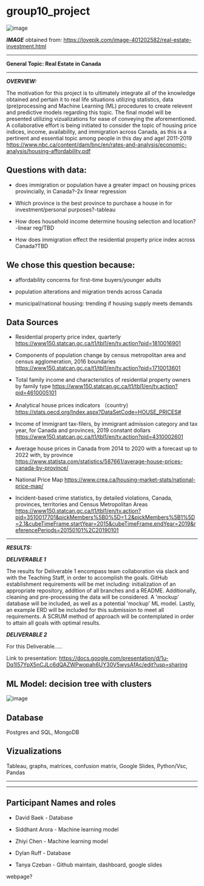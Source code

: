 # group10_project

![image](https://user-images.githubusercontent.com/90135381/158727737-2db68a11-9ee9-40e7-986e-71c8bb8369c7.png)





***IMAGE*** obtained from: https://lovepik.com/image-401202582/real-estate-investment.html

________________


 **General Topic: Real Estate in Canada**
 ________________________________

***OVERVIEW:***

The motivation for this project is to ultimately integrate all of the knowledge obtained and pertain it to real life situations utilizing statistics, data (pre)processing and Machine Learning (ML) procedures to create relevent and predictive models regarding this topic. The final model will be presented utilizing vizualizations for ease of conveying the aforementioned. A collaborative effort is being initiated to consider the topic of housing price indices, income, availability, and immigration across Canada, as this is a pertinent and essential topic among people in this day and age! 2011-2019
https://www.nbc.ca/content/dam/bnc/en/rates-and-analysis/economic-analysis/housing-affordability.pdf

## **Questions with data:**

- does immigration or population have a greater impact on housing prices provincially, in Canada?-2x linear regression

- Which province is the best province to purchase a house in for investment/personal purposes?-tableau

- How does household income determine housing selection and location?-linear reg/TBD

- How does immigration effect the residential property price index across Canada?TBD

## **We chose this question because:**

- affordability concerns for first-time buyers/younger adults

- population alterations and migration trends across Canada

- municipal/national housing: trending if housing supply meets demands


## **Data Sources**

- Residential property price index, quarterly 
https://www150.statcan.gc.ca/t1/tbl1/en/tv.action?pid=1810016901

- Components of population change by census metropolitan area and census agglomeration, 2016 boundaries https://www150.statcan.gc.ca/t1/tbl1/en/tv.action?pid=1710013601

- Total family income and characteristics of residential property owners by family type
https://www150.statcan.gc.ca/t1/tbl1/en/tv.action?pid=4610005101

- Analytical house prices indicators （country)
https://stats.oecd.org/Index.aspx?DataSetCode=HOUSE_PRICES#

- Income of Immigrant tax-filers, by immigrant admission category and tax year, for Canada and provinces, 2019 constant dollars
https://www150.statcan.gc.ca/t1/tbl1/en/tv.action?pid=4310002601

- Average house prices in Canada from 2014 to 2020 with a forecast up to 2022 with, by province https://www.statista.com/statistics/587661/average-house-prices-canada-by-province/

- National Price Map
https://www.crea.ca/housing-market-stats/national-price-map/

- Incident-based crime statistics, by detailed violations, Canada, provinces, territories and Census Metropolitan Areas https://www150.statcan.gc.ca/t1/tbl1/en/tv.action?pid=3510017701&pickMembers%5B0%5D=1.2&pickMembers%5B1%5D=2.1&cubeTimeFrame.startYear=2015&cubeTimeFrame.endYear=2019&referencePeriods=20150101%2C20190101

______________
***RESULTS:***

***DELIVERABLE 1***

The results for Deliverable 1 encompass team collaboration via slack and with the Teaching Staff, in order to accomplish the goals. GitHub establishment requirements will be met including: initialization of an appropriate repository, addition of all branches and a README. Additionally, cleaning and pre-processing the data will be considered. A 'mockup' database will be included, as well as a potential 'mockup' ML model. Lastly, an example ERD will be included for this submission to meet all requirements. A SCRUM method of approach will be contemplated in order to attain all goals with optimal results.

***DELIVERABLE 2***

For this Deliverable.....

Link to presentation: https://docs.google.com/presentation/d/1u-Dq1I57YpX5nCJLc6dQAZWPwopah6UY30V5wysAfAc/edit?usp=sharing

## **ML Model: decision tree with clusters**

 
![image](https://user-images.githubusercontent.com/92655991/160147752-0dd727cd-4518-4f3a-bcef-2042e788dbec.png)




## **Database**
Postgres and SQL, MongoDB


## **Vizualizations** 
Tableau, graphs, matrices, confusion matrix, Google Slides, Python/Vsc, Pandas

________________
________________



## **Participant Names and roles**

- David Baek - Database

- Siddhant Arora - Machine learning model

- Zhiyi Chen - Machine learning model

- Dylan Ruff - Database 

- Tanya Czeban - Github maintain, dashboard, google slides

webpage?
